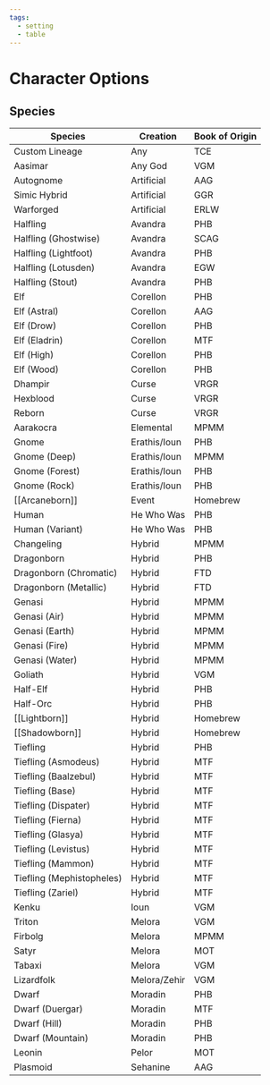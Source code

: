 ```yaml
---
tags:
  - setting
  - table
---
```

# Character Options
## Species

| Species                   | Creation     | Book of Origin |
| ------------------------- | ------------ | -------------- |
| Custom Lineage            | Any          | TCE            |
| Aasimar                   | Any God      | VGM            |
| Autognome                 | Artificial   | AAG            |
| Simic Hybrid              | Artificial   | GGR            |
| Warforged                 | Artificial   | ERLW           |
| Halfling                  | Avandra      | PHB            |
| Halfling (Ghostwise)      | Avandra      | SCAG           |
| Halfling (Lightfoot)      | Avandra      | PHB            |
| Halfling (Lotusden)       | Avandra      | EGW            |
| Halfling (Stout)          | Avandra      | PHB            |
| Elf                       | Corellon     | PHB            |
| Elf (Astral)              | Corellon     | AAG            |
| Elf (Drow)                | Corellon     | PHB            |
| Elf (Eladrin)             | Corellon     | MTF            |
| Elf (High)                | Corellon     | PHB            |
| Elf (Wood)                | Corellon     | PHB            |
| Dhampir                   | Curse        | VRGR           |
| Hexblood                  | Curse        | VRGR           |
| Reborn                    | Curse        | VRGR           |
| Aarakocra                 | Elemental    | MPMM           |
| Gnome                     | Erathis/Ioun | PHB            |
| Gnome (Deep)              | Erathis/Ioun | MPMM           |
| Gnome (Forest)            | Erathis/Ioun | PHB            |
| Gnome (Rock)              | Erathis/Ioun | PHB            |
| [[Arcaneborn]]            | Event        | Homebrew       |
| Human                     | He Who Was   | PHB            |
| Human (Variant)           | He Who Was   | PHB            |
| Changeling                | Hybrid       | MPMM           |
| Dragonborn                | Hybrid       | PHB            |
| Dragonborn (Chromatic)    | Hybrid       | FTD            |
| Dragonborn (Metallic)     | Hybrid       | FTD            |
| Genasi                    | Hybrid       | MPMM           |
| Genasi (Air)              | Hybrid       | MPMM           |
| Genasi (Earth)            | Hybrid       | MPMM           |
| Genasi (Fire)             | Hybrid       | MPMM           |
| Genasi (Water)            | Hybrid       | MPMM           |
| Goliath                   | Hybrid       | VGM            |
| Half-Elf                  | Hybrid       | PHB            |
| Half-Orc                  | Hybrid       | PHB            |
| [[Lightborn]]             | Hybrid       | Homebrew       |
| [[Shadowborn]]            | Hybrid       | Homebrew       |
| Tiefling                  | Hybrid       | PHB            |
| Tiefling (Asmodeus)       | Hybrid       | MTF            |
| Tiefling (Baalzebul)      | Hybrid       | MTF            |
| Tiefling (Base)           | Hybrid       | MTF            |
| Tiefling (Dispater)       | Hybrid       | MTF            |
| Tiefling (Fierna)         | Hybrid       | MTF            |
| Tiefling (Glasya)         | Hybrid       | MTF            |
| Tiefling (Levistus)       | Hybrid       | MTF            |
| Tiefling (Mammon)         | Hybrid       | MTF            |
| Tiefling (Mephistopheles) | Hybrid       | MTF            |
| Tiefling (Zariel)         | Hybrid       | MTF            |
| Kenku                     | Ioun         | VGM            |
| Triton                    | Melora       | VGM            |
| Firbolg                   | Melora       | MPMM           |
| Satyr                     | Melora       | MOT            |
| Tabaxi                    | Melora       | VGM            |
| Lizardfolk                | Melora/Zehir | VGM            |
| Dwarf                     | Moradin      | PHB            |
| Dwarf (Duergar)           | Moradin      | MTF            |
| Dwarf (Hill)              | Moradin      | PHB            |
| Dwarf (Mountain)          | Moradin      | PHB            |
| Leonin                    | Pelor        | MOT            |
| Plasmoid                  | Sehanine     | AAG            |
